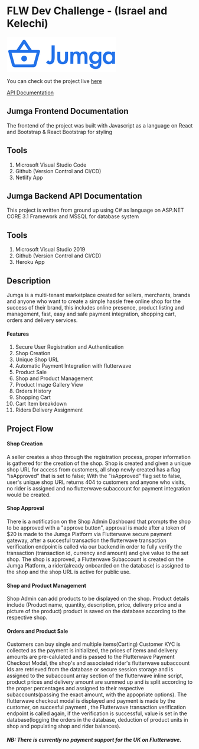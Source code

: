 # FLW Dev Challenge - (Israel and Kelechi)

![Jumga Logo](https://github.com/IzyPro/Jumga-Marketplace/blob/main/jumga-frontend/src/Icons/fullLogo.png "Jumga Logo")

You can check out the project live [here](https://jumgafw.netlify.app)

[API Documentation](https://jumga-api.herokuapp.com/index.html)
## Jumga Frontend Documentation

The frontend of the project was built with Javascript as a language on React and Bootstrap & React Bootstrap for styling

## Tools

1. Microsoft Visual Studio Code
2. Github (Version Control and CI/CD)
3. Netlify App

## Jumga Backend API Documentation

This project is written from ground up using C# as language on ASP.NET CORE 3.1 Framework and MSSQL for database system

## Tools

1. Microsoft Visual Studio 2019
2. Github (Version Control and CI/CD)
3. Heroku App

## Description

Jumga is a multi-tenant marketplace created for sellers, merchants, brands and anyone who want to create a simple hassle free online shop for the success of their brand, this includes 
online presence, product listing and management, fast, easy and safe payment integration, shopping cart, orders and delivery services.

#### Features

1. Secure User Registration and Authentication
2. Shop Creation
3. Unique Shop URL
4. Automatic Payment Integration with flutterwave
5. Product Sale
6. Shop and Product Management
7. Product Image Gallery View
8. Orders History
9. Shopping Cart
10. Cart Item breakdown
11. Riders Delivery Assignment

## Project Flow

#### Shop Creation

A seller creates a shop through the registration process, proper information is gathered for the creation of the shop.
Shop is created and given a unique shop URL for access from customers, all shop newly created has a flag "isApproved" that is set to false;
With the "isApproved" flag set to false, user's unique shop URL returns 404 to customers and anyone who visits, no rider is assigned and no flutterwave subaccount for payment integration would be created.

#### Shop Approval

There is a notification on the Shop Admin Dashboard that prompts the shop to be approved with a "approve button", approval is made after a token of $20 is made to the Jumga Platform via Flutterwave secure payment gateway, after a succesful transaction the flutterwave transaction verification endpoint is called via our backend in order to fully verify the transaction (transaction id, currency and amount) and give value to the set shop. The shop is approved, a Flutterwave Subaccount is created on the Jumga Platform, a rider(already onboarded on the database) is assigned to the shop and the shop URL is active for public use.

#### Shop and Product Management

Shop Admin can add products to be displayed on the shop.
Product details include (Product name, quantity, description, price, delivery price and a picture of the product)
product is saved on the database according to the respective shop.

#### Orders and Product Sale

Customers can buy single and multiple items(Carting)
Customer KYC is collected as the payment is initialized, 
the prices of items and delivery amounts are pre-calulated and is passed to the Flutterwave Payment Checkout Modal, 
the shop's and associated rider's flutterwave subaccount Ids are retrieved from the database or secure session storage and is assigned to the subaccount array section of the flutterwave inline script, 
product prices and delivery amount are summed up and is split according to the proper percentages and assigned to their respective subaccounts(passing the exact amount, with the appopriate options). The flutterwave checkout modal is displayed and payment is made by the customer, on succesful payment , the Flutterwave transaction verification endpoint is called again,
if the verification is successful, value is set in the database(logging the orders in the database, deduction of product units in shop and populating shop and rider balances).

##### NB: There is currently no payment support for the UK on Flutterwave.
